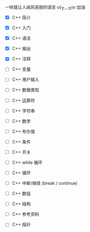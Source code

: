 一听就让人闻风丧胆的语言 o(╥﹏╥)o 加油

- [x] C++ 简介
- [x] C++ 入门
- [x] C++ 语法
- [x] C++ 输出
- [x] C++ 注释
- [ ] C++ 变量
- [ ] C++ 用户输入
- [ ] C++ 数据类型
- [ ] C++ 运算符
- [ ] C++ 字符串
- [ ] C++ 数学
- [ ] C++ 布尔值
- [ ] C++ 条件
- [ ] C++ 开关
- [ ] C++ while 循环
- [ ] C++ 循环
- [ ] C++ 中断/继续 (break / continue)
- [ ] C++ 数组
- [ ] C++ 结构
- [ ] C++ 参考资料
- [ ] C++ 指针


